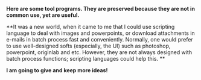 **Here are some tool programs. They are preserved because they are not in common use, yet are useful.** 

**It was a new world, when it came to me that I could use scripting language to deal with images and powerpoints, or download attachments in e-mails in batch process fast and conveniently. Normally, one would prefer to use well-designed softs (especially, the UI) such as photoshop, powerpoint, originlab and etc. However, they are not always designed with batch process functions; scripting languages could help this. **

**I am going to give and keep more ideas!**


